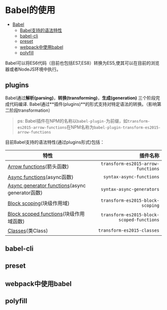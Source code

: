 # Babel的使用

- [Babel](#babel)
    - [Babel支持的语法特性](#babel%E6%94%AF%E6%8C%81%E7%9A%84%E8%AF%AD%E6%B3%95%E7%89%B9%E6%80%A7)
    - [babel-cli](#babel-cli)
    - [preset](#preset)
    - [webpack中使用babel](#webpack%E4%B8%AD%E4%BD%BF%E7%94%A8babel)
    - [polyfill](#polyfill)

Babel可以将ES6代码（目前也包括ES7,ES8）转换为ES5,使其可以在目前的浏览器或者NodeJS环境中执行。

## plugins

Babel通过**解析(parsing)**，**转换(transforming)**，**生成(generation)** 三个阶段完成代码编译.
Babel通过**插件(plugins)**的形式支持对特定语法的转换。（影响第二阶段transformation）

> ps: Babel插件在NPM的名称以`babel-plugin-`为前缀，如`transform-es2015-arrow-functions`在NPM名称为`babel-plugin-transform-es2015-arrow-functions`

目前Babel支持的语法特性(通过plugins形式)包括：

| 特性                                       | 插件名称 |
| ----------------------------------------- | ------: |
| [Arrow functions](https://babeljs.io/docs/plugins/transform-es2015-arrow-functions)(箭头函数) | `transform-es2015-arrow-functions` |
| [Async functions](https://babeljs.io/docs/plugins/syntax-async-functions)(async函数)|`syntax-async-functions`|
|[Async generator functions](https://babeljs.io/docs/plugins/syntax-async-functions)(async generator函数)|`syntax-async-generators`|
|[Block scoping](https://babeljs.io/docs/plugins/transform-es2015-block-scoping)(块级作用域)|`transform-es2015-block-scoping`|
|[Block scoped functions](https://babeljs.io/docs/plugins/transform-es2015-block-scoped-functions)(块级作用域函数)|`transform-es2015-block-scoped-functions`|
|[Classes](https://babeljs.io/docs/plugins/transform-es2015-classes)(类Class)|`transform-es2015-classes`|

## babel-cli

## preset

## webpack中使用babel

## polyfill